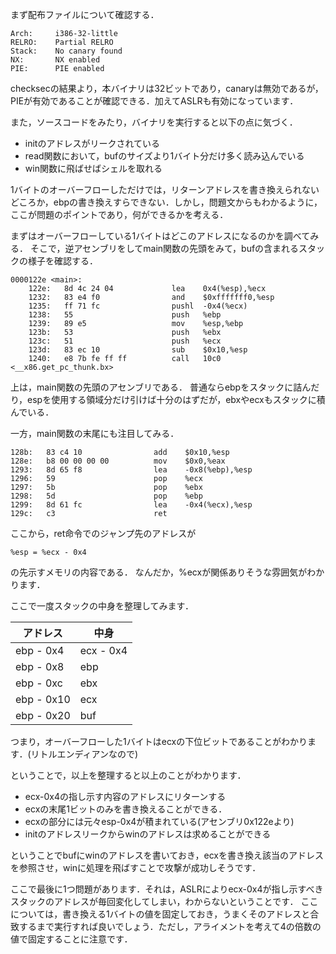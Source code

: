 まず配布ファイルについて確認する．
```
Arch:     i386-32-little
RELRO:    Partial RELRO
Stack:    No canary found
NX:       NX enabled
PIE:      PIE enabled
```
checksecの結果より，本バイナリは32ビットであり，canaryは無効であるが，PIEが有効であることが確認できる．加えてASLRも有効になっています．

また，ソースコードをみたり，バイナリを実行すると以下の点に気づく．
- initのアドレスがリークされている
- read関数において，bufのサイズより1バイト分だけ多く読み込んでいる
- win関数に飛ばせばシェルを取れる

1バイトのオーバーフローしただけでは，リターンアドレスを書き換えられないどころか，ebpの書き換えすらできない．しかし，問題文からもわかるように，ここが問題のポイントであり，何ができるかを考える．

まずはオーバーフローしている1バイトはどこのアドレスになるのかを調べてみる．
そこで，逆アセンブリをしてmain関数の先頭をみて，bufの含まれるスタックの様子を確認する．
```
0000122e <main>:
    122e:	8d 4c 24 04          	lea    0x4(%esp),%ecx
    1232:	83 e4 f0             	and    $0xfffffff0,%esp
    1235:	ff 71 fc             	pushl  -0x4(%ecx)
    1238:	55                   	push   %ebp
    1239:	89 e5                	mov    %esp,%ebp
    123b:	53                   	push   %ebx
    123c:	51                   	push   %ecx
    123d:	83 ec 10             	sub    $0x10,%esp
    1240:	e8 7b fe ff ff       	call   10c0 <__x86.get_pc_thunk.bx>
```
上は，main関数の先頭のアセンブリである．
普通ならebpをスタックに詰んだり，espを使用する領域分だけ引けば十分のはずだが，ebxやecxもスタックに積んでいる．

一方，main関数の末尾にも注目してみる．
```
128b:	83 c4 10             	add    $0x10,%esp
128e:	b8 00 00 00 00       	mov    $0x0,%eax
1293:	8d 65 f8             	lea    -0x8(%ebp),%esp
1296:	59                   	pop    %ecx
1297:	5b                   	pop    %ebx
1298:	5d                   	pop    %ebp
1299:	8d 61 fc             	lea    -0x4(%ecx),%esp
129c:	c3                   	ret
```
ここから，ret命令でのジャンプ先のアドレスが
```
%esp = %ecx - 0x4
```
の先示すメモリの内容である．
なんだか，%ecxが関係ありそうな雰囲気がわかります．

ここで一度スタックの中身を整理してみます．

| アドレス | 中身 |
| ---- | ----|
| ebp - 0x4 | ecx - 0x4 |
| ebp - 0x8 | ebp |
| ebp - 0xc | ebx |
| ebp - 0x10 | ecx |
| ebp - 0x20 | buf |

つまり，オーバーフローした1バイトはecxの下位ビットであることがわかります．(リトルエンディアンなので)

ということで，以上を整理すると以上のことがわかります．
- ecx-0x4の指し示す内容のアドレスにリターンする
- ecxの末尾1ビットのみを書き換えることができる．
- ecxの部分には元々esp-0x4が積まれている(アセンブリ0x122eより)
- initのアドレスリークからwinのアドレスは求めることができる

ということでbufにwinのアドレスを書いておき，ecxを書き換え該当のアドレスを参照させ，winに処理を飛ばすことで攻撃が成功しそうです．

ここで最後に1つ問題があります．それは，ASLRによりecx-0x4が指し示すべきスタックのアドレスが毎回変化してしまい，わからないということです．
ここについては，書き換える1バイトの値を固定しておき，うまくそのアドレスと合致するまで実行すれば良いでしょう．ただし，アライメントを考えて4の倍数の値で固定することに注意です．
